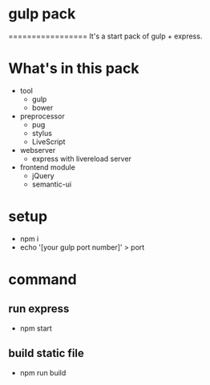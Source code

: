 # gulp pack
=================
It's a start pack of gulp + express.

# What's in this pack
  * tool
    * gulp
    * bower
  * preprocessor
  	* pug
    * stylus
    * LiveScript
  * webserver
  	* express with livereload server
  * frontend module
    * jQuery
    * semantic-ui


# setup
  * npm i
  * echo '[your gulp port number]' > port

# command

## run express
  * npm start

## build static file
  * npm run build
